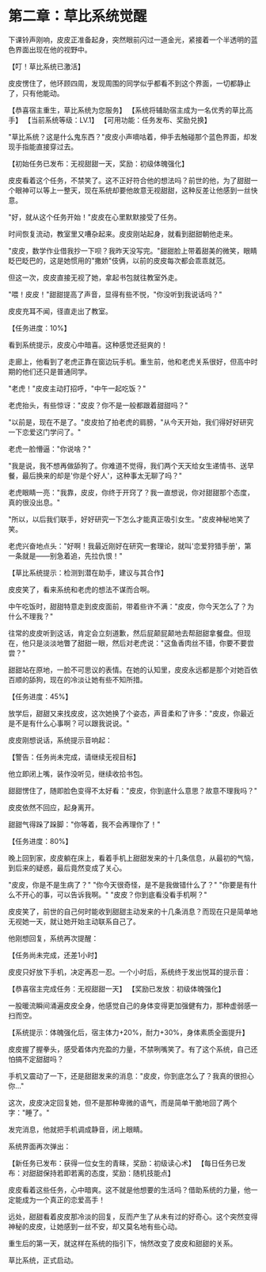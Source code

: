 # 第二章：草比系统觉醒

下课铃声刚响，皮皮正准备起身，突然眼前闪过一道金光，紧接着一个半透明的蓝色界面出现在他的视野中。

【叮！草比系统已激活】

皮皮愣住了，他环顾四周，发现周围的同学似乎都看不到这个界面，一切都静止了，只有他能动。

【恭喜宿主重生，草比系统为您服务】
【系统将辅助宿主成为一名优秀的草比高手】
【当前系统等级：LV.1】
【可用功能：任务发布、奖励兑换】

"草比系统？这是什么鬼东西？"皮皮小声嘀咕着，伸手去触碰那个蓝色界面，却发现手指能直接穿过去。

【初始任务已发布：无视甜甜一天，奖励：初级体魄强化】

皮皮看着这个任务，不禁笑了。这不正好符合他的想法吗？前世的他，为了甜甜一个眼神可以等上一整天，现在系统却要他故意无视甜甜，这种反差让他感到一丝快意。

"好，就从这个任务开始！"皮皮在心里默默接受了任务。

时间恢复流动，教室里又嘈杂起来。皮皮刚站起身，就看到甜甜朝他走来。

"皮皮，数学作业借我抄一下呗？我昨天没写完。"甜甜脸上带着甜美的微笑，眼睛眨巴眨巴的，这是她惯用的"撒娇"伎俩，以前的皮皮每次都会乖乖就范。

但这一次，皮皮直接无视了她，拿起书包就往教室外走。

"喂！皮皮！"甜甜提高了声音，显得有些不悦，"你没听到我说话吗？"

皮皮充耳不闻，径直走出了教室。

【任务进度：10%】

看到系统提示，皮皮心中暗喜。这种感觉还挺爽的！

走廊上，他看到了老虎正靠在窗边玩手机。重生前，他和老虎关系很好，但高中时期的他们还只是普通同学。

"老虎！"皮皮主动打招呼，"中午一起吃饭？"

老虎抬头，有些惊讶："皮皮？你不是一般都跟着甜甜吗？"

"以前是，现在不是了。"皮皮拍了拍老虎的肩膀，"从今天开始，我们得好好研究一下恋爱这门学问了。"

老虎一脸懵逼："你说啥？"

"我是说，我不想再做舔狗了。你难道不觉得，我们两个天天给女生递情书、送早餐，最后换来的却是'你是个好人'，这种事太无聊了吗？"

老虎眼睛一亮："我靠，皮皮，你终于开窍了？我一直想说，你对甜甜那个态度，真的很没出息。"

"所以，以后我们联手，好好研究一下怎么才能真正吸引女生。"皮皮神秘地笑了笑。

老虎兴奋地点头："好啊！我最近刚好在研究一套理论，就叫'恋爱狩猎手册'，第一条就是——别急着追，先拉仇恨！"

【草比系统提示：检测到潜在助手，建议与其合作】

皮皮笑了，看来系统和老虎的想法不谋而合啊。

中午吃饭时，甜甜特意走到皮皮面前，带着些许不满："皮皮，你今天怎么了？为什么不理我？"

往常的皮皮听到这话，肯定会立刻道歉，然后屁颠屁颠地去帮甜甜拿餐盘。但现在，他只是淡淡地瞥了甜甜一眼，然后对老虎说："这鱼香肉丝不错，你要不要尝尝？"

甜甜站在原地，一脸不可思议的表情。在她的认知里，皮皮永远都是那个对她百依百顺的舔狗，现在的冷淡让她有些不知所措。

【任务进度：45%】

放学后，甜甜又来找皮皮，这次她换了个姿态，声音柔和了许多："皮皮，你最近是不是有什么心事啊？可以跟我说说。"

皮皮刚想说话，系统提示音响起：

【警告：任务尚未完成，请继续无视目标】

他立即闭上嘴，装作没听见，继续收拾书包。

甜甜愣住了，随即脸色变得不太好看："皮皮，你到底什么意思？故意不理我吗？"

皮皮依然不回应，起身离开。

甜甜气得跺了跺脚："你等着，我不会再理你了！"

【任务进度：80%】

晚上回到家，皮皮躺在床上，看着手机上甜甜发来的十几条信息，从最初的气恼，到后来的疑惑，最后竟然变成了关心。

"皮皮，你是不是生病了？"
"你今天很奇怪，是不是我做错什么了？"
"你要是有什么不开心的事，可以告诉我啊。"
"皮皮？你到底看没看手机啊？"

皮皮笑了，前世的自己何时能收到甜甜主动发来的十几条消息？而现在只是简单地无视她一天，就让她开始主动联系自己了。

他刚想回复，系统再次提醒：

【任务尚未完成，还差1小时】

皮皮只好放下手机，决定再忍一忍。一个小时后，系统终于发出悦耳的提示音：

【恭喜宿主完成任务：无视甜甜一天】
【奖励已发放：初级体魄强化】

一股暖流瞬间涌遍皮皮全身，他感觉自己的身体变得更加强健有力，那种虚弱感一扫而空。

【系统提示：体魄强化后，宿主体力+20%，耐力+30%，身体素质全面提升】

皮皮握了握拳头，感受着体内充盈的力量，不禁咧嘴笑了。有了这个系统，自己还怕搞不定甜甜吗？

手机又震动了一下，还是甜甜发来的消息："皮皮，你到底怎么了？我真的很担心你..."

这次，皮皮决定回复她，但不是那种卑微的语气，而是简单干脆地回了两个字："睡了。"

发完消息，他就把手机调成静音，闭上眼睛。

系统界面再次弹出：

【新任务已发布：获得一位女生的青睐，奖励：初级读心术】
【每日任务已发布：对甜甜保持若即若离的态度，奖励：随机技能点】

皮皮看着这些任务，心中暗爽。这不就是他想要的生活吗？借助系统的力量，他一定能成为一个真正的恋爱高手！

远处，甜甜看着皮皮那冷淡的回复，反而产生了从未有过的好奇心。这个突然变得神秘的皮皮，让她感到一丝不安，却又莫名地有些心动。

重生后的第一天，就这样在系统的指引下，悄然改变了皮皮和甜甜的关系。

草比系统，正式启动。 